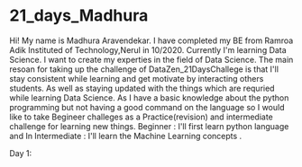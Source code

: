 # 21_days_Madhura 
Hi! My name is Madhura Aravendekar. 
I have completed my BE from Ramroa Adik Instituted of Technology,Nerul in 10/2020.
Currently I'm learning Data Science.
I want to create my experties in the field of Data Science. 
The main resoan for taking up the challenge of DataZen_21DaysChallege is that I'll stay consistent while learning and get motivate by interacting others students. As well as staying updated with the things which are requried while learning Data Science. 
As I have a basic knowledge about the python programming but not having a good command on the language so I would like to take Begineer challeges as a Practice(revision) and  intermediate challenge for learning new things.
Beginner : I'll first learn python language and In  Intermediate : I'll learn the Machine Learning concepts .


Day 1: 

